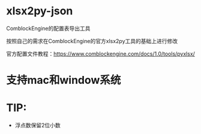 # xlsx2py-json
ComblockEngine的配置表导出工具

按照自己的需求在ComblockEngine的官方xlsx2py工具的基础上进行修改

官方配置文件教程：https://www.comblockengine.com/docs/1.0/tools/pyxlsx/

# 支持mac和window系统


# TIP:
- 浮点数保留2位小数